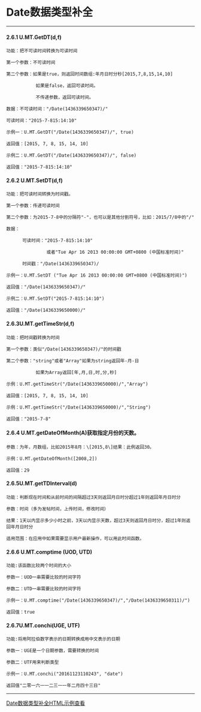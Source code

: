 # Date数据类型补全

---

#### 2.6.1 U.MT.GetDT\(d,f\)

```
功能：把不可读时间转换为可读时间

第一个参数：不可读时间

第二个参数：如果是true，则返回时间数组:年月日时分秒[2015,7,8,15,14,10]

           如果是false，返回可读时间。 

           不传递参数，返回可读时间。

数据：不可读时间："/Date(1436339650347)/"

可读时间："2015-7-815:14:10"

示例一：U.MT.GetDT("/Date(1436339650347)/", true)

返回值：[2015, 7, 8, 15, 14, 10]

示例二：U.MT.GetDT("/Date(1436339650347)/", false)

返回值："2015-7-815:14:10"
```

#### 2.6.2 U.MT.SetDT\(d,f\)

```
功能：把可读时间转换为时间戳。

第一个参数：传递可读时间

第二个参数：为2015-7-8中的分隔符"-"，也可以是其他分割符号，比如：2015/7/8中的"/"

数据：

      可读时间："2015-7-815:14:10"

               或者"Tue Apr 16 2013 00:00:00 GMT+0800 (中国标准时间)"

      时间戳："/Date(1436339650347)/

示例一：U.MT.SetDT ("Tue Apr 16 2013 00:00:00 GMT+0800 (中国标准时间)")

返回值："/Date(1436339650347)/"

示例二：U.MT.SetDT("2015-7-815:14:10")

返回值："/Date(1436339650000)/"
```

#### 2.6.3U.MT.getTimeStr\(d,f\)

```
功能：把时间戳转换为时间

第一个参数：类似"/Date(1436339650347)/"的时间戳

第二个参数："string"或者"Array"如果为string返回年-月-日

           如果为Array返回[年,月,日,时,分,秒]

示例：U.MT.getTimeStr("/Date(1436339650000)/","Array")

返回值：[2015, 7, 8, 15, 14, 10]

示例：U.MT.getTimeStr("/Date(1436339650000)/","String")

返回值："2015-7-8"
```

#### 2.6.4 U.MT.getDateOfMonth\(A\)获取指定月份的天数。

```
参数：为年，月数组，比如2015年8月：\[2015,8\]结果：此例返回30。

示例：U.MT.getDateOfMonth([2008,2])

返回值：29
```

#### 2.6.5U.MT.getTDInterval\(d\)

```
功能：判断现在时间和从前时间的间隔超过3天则返回月日时分超过1年则返回年月日时分

参数：时间（多为发帖时间，上传时间，修改时间）

结果：1天以内显示多少小时之前，3天以内显示天数，超过3天则返回月日时分，超过1年则返回年月日时分

适用范围：在应用中如果需要显示用户最新操作，可以用此时间函数。
```

#### 2.6.6 U.MT.comptime \(UOD, UTD\)

```
功能:该函数比较两个时间的大小

参数一：UOD一串需要比较的时间字符

参数二：UTD一串需要比较的时间字符

示例一：U.MT.comptime("/Date(1436339650347)/","/Date(1436339650311)/")

返回值：true
```

#### 2.6.7U.MT.conchi\(UGE, UTF\)

```
功能:将用阿拉伯数字表示的日期转换成用中文表示的日期

参数一：UGE是一个日期参数，需要转换的时间

参数二：UTF用来判断类型

示例一：U.MT.conchi("20161123110243", "date")

返回值"二零一六一一二三一一年二月四十三日"
```

---

[Date数据类型补全HTML示例查看](https://www.gitbook.com/book/13798489127/uform/edit#)

